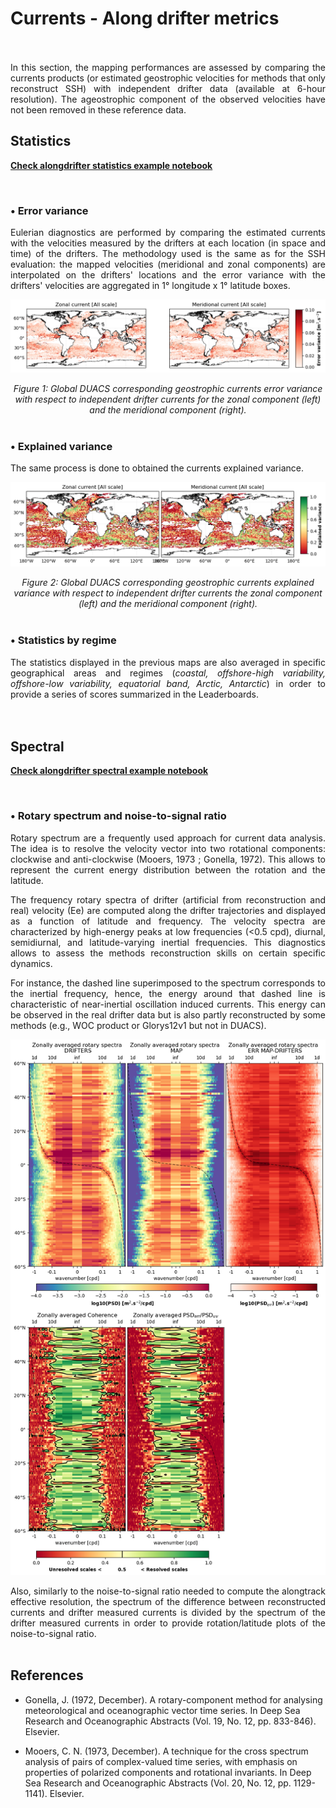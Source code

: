 # Currents - Along drifter metrics

<br>
 

<br>


<div style="text-align: justify">
In this section, the mapping performances are assessed by comparing the currents products (or estimated geostrophic velocities for methods that only reconstruct SSH) with independent drifter data (available at 6-hour resolution). The ageostrophic component of the observed velocities have not been removed in these reference data. 
</div>


## Statistics

[**Check alongdrifter statistics example notebook**](../gallery/alongtrack_statistics_description.ipynb)

<br>

### &#x2022; Error variance 


<div style="text-align: justify">
Eulerian diagnostics are performed by comparing the estimated currents with the velocities measured by the drifters at each location (in space and time) of the drifters. The methodology used is the same as for the SSH evaluation: the mapped velocities (meridional and zonal components) are interpolated on the drifters' locations and the error variance with the drifters' velocities are aggregated in 1° longitude x 1° latitude boxes.
</div>


![DUACS UV error variance](../figures/Maps_DUACS_errvar_glob_uv.png)
<center> 
  <i>Figure 1: Global DUACS corresponding geostrophic currents error variance with respect to independent drifter currents for the zonal component (left) and the meridional component (right). </i> 
</center>

<br>

### &#x2022;  Explained variance 

<div style="text-align: justify">
The same process is done to obtained the currents explained variance. 
</div>

![DUACS UV explained variance](../figures/Maps_DUACS_explvar_glob_uv.png)
<center> 
  <i>Figure 2: Global DUACS corresponding geostrophic currents explained variance with respect to independent drifter currents the zonal component (left) and the meridional component (right). </i> 
</center>

<br>

###  &#x2022; Statistics by regime

<div style="text-align: justify">
The statistics displayed in the previous maps are also averaged in specific geographical areas and regimes (<i>coastal, offshore-high variability, offshore-low variability, equatorial band, Arctic, Antarctic</i>) in order to provide a series of scores summarized in the Leaderboards.
</div>

<br>

<br>

## Spectral


[**Check alongdrifter spectral example notebook**](../gallery/alongtrack_spectral_description.ipynb)

<br> 

### &#x2022; Rotary spectrum and noise-to-signal ratio

<div style="text-align: justify">
Rotary spectrum are a frequently used approach for current data analysis. The idea is to resolve the velocity vector into two rotational components: clockwise and anti-clockwise (Mooers, 1973 ; Gonella, 1972). This allows to represent the current energy distribution between the rotation and the latitude. 
    
The frequency rotary spectra of drifter (artificial from reconstruction and real) velocity (Ee) are computed along the drifter trajectories and displayed as a function of latitude and frequency. The velocity spectra are characterized by high-energy peaks at low frequencies (<0.5 cpd), diurnal, semidiurnal, and latitude-varying inertial frequencies. This diagnostics allows to assess the methods reconstruction skills on certain specific dynamics. 

For instance, the dashed line superimposed to the spectrum corresponds to the inertial frequency, hence, the energy around that dashed line is characteristic of near-inertial oscillation induced currents. This energy can be observed in the real drifter data but is also partly reconstructed by some methods (e.g., WOC product or Glorys12v1 but not in DUACS).   
</div>

![DUACS currents effective resolution](../figures/Maps_DUACS_effres_glob_uv.png)



<div style="text-align: justify">
Also, similarly to the noise-to-signal ratio needed to compute the alongtrack effective resolution, the spectrum of the difference between reconstructed currents and drifter measured currents is divided by the spectrum of the drifter measured currents in order to provide rotation/latitude plots of the noise-to-signal ratio. 
</div>

<br>

## References 

- Gonella, J. (1972, December). A rotary-component method for analysing meteorological and oceanographic vector time series. In Deep Sea Research and Oceanographic Abstracts (Vol. 19, No. 12, pp. 833-846). Elsevier.

- Mooers, C. N. (1973, December). A technique for the cross spectrum analysis of pairs of complex-valued time series, with emphasis on properties of polarized components and rotational invariants. In Deep Sea Research and Oceanographic Abstracts (Vol. 20, No. 12, pp. 1129-1141). Elsevier.
